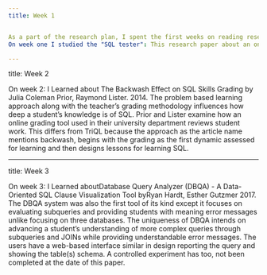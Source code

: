 ```yaml
---
title: Week 1


As a part of the research plan, I spent the first weeks on reading research papers and articls on related work to learn about different tool available to help student with learning database. 
On week one I studied the "SQL tester": This research paper about an online assesement tool for teaching and assessing SQL. Testing of basic SQL query language knowledge is completed with the SQL Tester as tested by Kleerekoper, et al. Students take practice tests and are allowed to revise their answers in a subsequent practice test. The output of SQL Tester illustrates four windows: 1) question, 2), database tables, 3) output from your query, and 4) desired output which allows the user to see results from the executed query. TriQL is similar in that it shows the query, the results from the query and the table schema. If a user repeats this process over time, in both cases students may become familiar with question semantics while also increasing their knowledge of SQL syntax, whereas TriQL also exposes the user to MongoDB and Neo4J and over time would presumably increase the user’s knowledge

---
```

title: Week 2


On week 2: I Learned about The Backwash Effect on SQL Skills Grading by Julia Coleman Prior, Raymond Lister. 2014. The problem based learning approach along with the teacher’s grading methodology influences how deep a student’s knowledge is of SQL. Prior and Lister examine how an online grading tool used in their university department reviews student work. This differs from TriQL because the approach as the article name mentions backwash,  begins with the grading as the first dynamic assessed for learning and then designs lessons for learning SQL.

---
title: Week 3


On week 3: I Learned aboutDatabase Query Analyzer (DBQA) - A Data-Oriented SQL Clause Visualization Tool byRyan Hardt, Esther Gutzmer 2017. The DBQA system was also the first tool of its kind except it focuses on evaluating subqueries and providing students with meaning error messages unlike focusing on three databases. The uniqueness of DBQA intends on advancing a student’s understanding of more complex queries through subqueries and JOINs while providing understandable error messages. The users have a web-based interface similar in design reporting the query and showing the table(s) schema. A controlled experiment has too, not been completed at the date of this paper.
